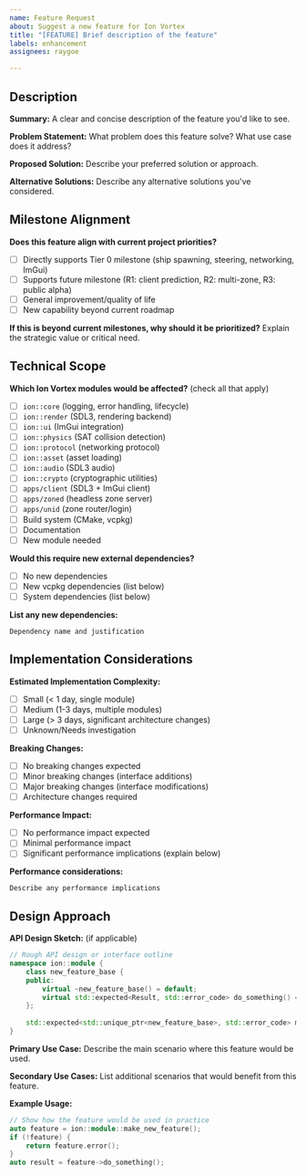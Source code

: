 ```yaml
---
name: Feature Request
about: Suggest a new feature for Ion Vortex
title: "[FEATURE] Brief description of the feature"
labels: enhancement
assignees: raygoe

---
```


## Description

**Summary:**
A clear and concise description of the feature you'd like to see.

**Problem Statement:**
What problem does this feature solve? What use case does it address?

**Proposed Solution:**
Describe your preferred solution or approach.

**Alternative Solutions:**
Describe any alternative solutions you've considered.

## Milestone Alignment

**Does this feature align with current project priorities?**
- [ ] Directly supports Tier 0 milestone (ship spawning, steering, networking, ImGui)
- [ ] Supports future milestone (R1: client prediction, R2: multi-zone, R3: public alpha)
- [ ] General improvement/quality of life
- [ ] New capability beyond current roadmap

**If this is beyond current milestones, why should it be prioritized?**
Explain the strategic value or critical need.

## Technical Scope

**Which Ion Vortex modules would be affected?** (check all that apply)
- [ ] `ion::core` (logging, error handling, lifecycle)
- [ ] `ion::render` (SDL3, rendering backend)
- [ ] `ion::ui` (ImGui integration)
- [ ] `ion::physics` (SAT collision detection)
- [ ] `ion::protocol` (networking protocol)
- [ ] `ion::asset` (asset loading)
- [ ] `ion::audio` (SDL3 audio)
- [ ] `ion::crypto` (cryptographic utilities)
- [ ] `apps/client` (SDL3 + ImGui client)
- [ ] `apps/zoned` (headless zone server)
- [ ] `apps/unid` (zone router/login)
- [ ] Build system (CMake, vcpkg)
- [ ] Documentation
- [ ] New module needed

**Would this require new external dependencies?**
- [ ] No new dependencies
- [ ] New vcpkg dependencies (list below)
- [ ] System dependencies (list below)

**List any new dependencies:**
```
Dependency name and justification
```

## Implementation Considerations

**Estimated Implementation Complexity:**
- [ ] Small (< 1 day, single module)
- [ ] Medium (1-3 days, multiple modules)
- [ ] Large (> 3 days, significant architecture changes)
- [ ] Unknown/Needs investigation

**Breaking Changes:**
- [ ] No breaking changes expected
- [ ] Minor breaking changes (interface additions)
- [ ] Major breaking changes (interface modifications)
- [ ] Architecture changes required

**Performance Impact:**
- [ ] No performance impact expected
- [ ] Minimal performance impact
- [ ] Significant performance implications (explain below)

**Performance considerations:**
```
Describe any performance implications
```

## Design Approach

**API Design Sketch:** (if applicable)
```cpp
// Rough API design or interface outline
namespace ion::module {
    class new_feature_base {
    public:
        virtual ~new_feature_base() = default;
        virtual std::expected<Result, std::error_code> do_something() = 0;
    };
    
    std::expected<std::unique_ptr<new_feature_base>, std::error_code> make_new_feature();
}
```

**Primary Use Case:**
Describe the main scenario where this feature would be used.

**Secondary Use Cases:**
List additional scenarios that would benefit from this feature.

**Example Usage:**
```cpp
// Show how the feature would be used in practice
auto feature = ion::module::make_new_feature();
if (!feature) {
    return feature.error();
}
auto result = feature->do_something();
```
